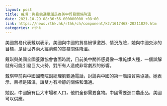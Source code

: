 ```yaml
---
layout: post
title: 戴琪：與劉鶴通電話是為美中貿易關係降溫
date: 2021-10-29 08:36:56.000000000 +08:00
link: https://news.rthk.hk/rthk/ch/component/k2/1617468-20211029.htm
categories: rthk
---
```


美國貿易代表戴琪表示，美國與中國的貿易紛爭激烈、情況危險，她與中國交涉的目標，是替世界兩大經濟體的貿易關係降溫。

戴琪與美國全國養雞協會會面時說，目前美中關係感覺像一堆乾燥火種，一個誤解就有可能引發巨大火勢，對所有人造成非常劇烈的影響。

戴琪早前與中國國務院副總理劉鶴通電話，討論與中國的第一階段貿易協議。她表示，目標是降溫，讓雙方有冷靜的關係和溝通。

她說，中國擁有巨大市場和人口，他們全都需要食物。中國需要進口農產品，美國可以供應。
